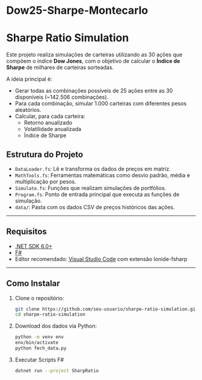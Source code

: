 # Dow25-Sharpe-Montecarlo

# Sharpe Ratio Simulation

Este projeto realiza simulações de carteiras utilizando as 30 ações que compõem o índice **Dow Jones**, com o objetivo de calcular o **Índice de Sharpe** de milhares de carteiras sorteadas.

A ideia principal é:
- Gerar todas as combinações possíveis de 25 ações entre as 30 disponíveis (~142.506 combinações).
- Para cada combinação, simular 1.000 carteiras com diferentes pesos aleatórios.
- Calcular, para cada carteira:
  - Retorno anualizado
  - Volatilidade anualizada
  - Índice de Sharpe

## Estrutura do Projeto

- `DataLoader.fs`: Lê e transforma os dados de preços em matriz.
- `MathTools.fs`: Ferramentas matemáticas como desvio padrão, média e multiplicação por pesos.
- `Simulate.fs`: Funções que realizam simulações de portfólios.
- `Program.fs`: Ponto de entrada principal que executa as funções de simulação.
- `data/`: Pasta com os dados CSV de preços históricos das ações.

---

## Requisitos

- [.NET SDK 6.0+](https://dotnet.microsoft.com/download)
- [F#](https://fsharp.org/)
- Editor recomendado: [Visual Studio Code](https://code.visualstudio.com/) com extensão Ionide-fsharp

---

## Como Instalar

1. Clone o repositório:
   ```bash
   git clone https://github.com/seu-usuario/sharpe-ratio-simulation.git
   cd sharpe-ratio-simulation

1. Download dos dados via Python:
    ```bash
    python -m venv env
    env/bin/activate
    python fech_data.py

1. Executar Scripts F#
    ```bash
    dotnet run --project SharpRatio

